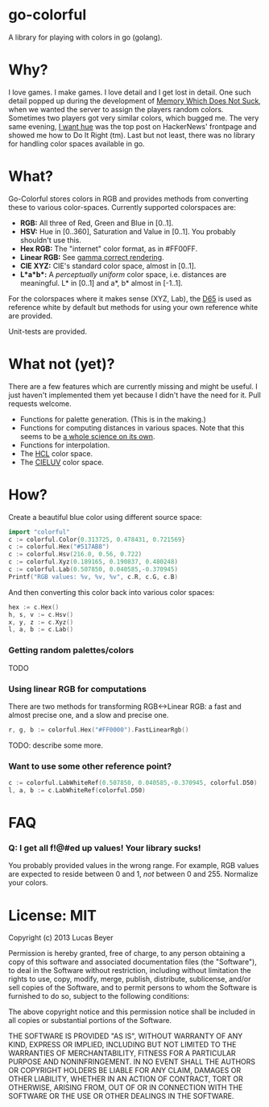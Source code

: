 go-colorful
===========
A library for playing with colors in go (golang).

Why?
====
I love games. I make games. I love detail and I get lost in detail.
One such detail popped up during the development of [Memory Which Does Not Suck](https://github.com/lucasb-eyer/mwdns/),
when we wanted the server to assign the players random colors. Sometimes
two players got very similar colors, which bugged me. The very same evening,
[I want hue](http://tools.medialab.sciences-po.fr/iwanthue/) was the top post
on HackerNews' frontpage and showed me how to Do It Right (tm). Last but not
least, there was no library for handling color spaces available in go.

What?
=====
Go-Colorful stores colors in RGB and provides methods from converting these to various color-spaces. Currently supported colorspaces are:

- **RGB:** All three of Red, Green and Blue in [0..1].
- **HSV:** Hue in [0..360], Saturation and Value in [0..1]. You probably shouldn't use this.
- **Hex RGB:** The "internet" color format, as in #FF00FF.
- **Linear RGB:** See [gamma correct rendering](http://www.sjbrown.co.uk/2004/05/14/gamma-correct-rendering/).
- **CIE XYZ:** CIE's standard color space, almost in [0..1].
- **L\*a\*b\*:** A *perceptually uniform* color space, i.e. distances are meaningful. L\* in [0..1] and a\*, b\* almost in [-1..1].

For the colorspaces where it makes sense (XYZ, Lab), the
[D65](http://en.wikipedia.org/wiki/Illuminant_D65) is used as reference white
by default but methods for using your own reference white are provided.

Unit-tests are provided.

What not (yet)?
===============
There are a few features which are currently missing and might be useful.
I just haven't implemented them yet because I didn't have the need for it.
Pull requests welcome.

- Functions for palette generation. (This is in the making.)
- Functions for computing distances in various spaces. Note that this seems to be [a whole science on its own](http://mmir.doc.ic.ac.uk/mmir2005/CameraReadyMissaoui.pdf).
- Functions for interpolation.
- The [HCL](http://vis4.net/blog/posts/avoid-equidistant-hsv-colors/) color space.
- The [CIELUV](http://en.wikipedia.org/wiki/CIELUV) color space.

How?
====
Create a beautiful blue color using different source space:

```go
import "colorful"
c := colorful.Color{0.313725, 0.478431, 0.721569}
c := colorful.Hex("#517AB8")
c := colorful.Hsv(216.0, 0.56, 0.722)
c := colorful.Xyz(0.189165, 0.190837, 0.480248)
c := colorful.Lab(0.507850, 0.040585,-0.370945)
Printf("RGB values: %v, %v, %v", c.R, c.G, c.B)
```

And then converting this color back into various color spaces:

```go
hex := c.Hex()
h, s, v := c.Hsv()
x, y, z := c.Xyz()
l, a, b := c.Lab()
```

### Getting random palettes/colors
TODO

### Using linear RGB for computations
There are two methods for transforming RGB<->Linear RGB: a fast and almost precise one,
and a slow and precise one.

```go
r, g, b := colorful.Hex("#FF0000").FastLinearRgb()
```

TODO: describe some more.

### Want to use some other reference point?

```go
c := colorful.LabWhiteRef(0.507850, 0.040585,-0.370945, colorful.D50)
l, a, b := c.LabWhiteRef(colorful.D50)
```

FAQ
===

### Q: I get all f!@#ed up values! Your library sucks!
You probably provided values in the wrong range. For example, RGB values are
expected to reside between 0 and 1, *not* between 0 and 255. Normalize your colors.

License: MIT
============
Copyright (c) 2013 Lucas Beyer

Permission is hereby granted, free of charge, to any person obtaining a copy of this software and associated documentation files (the "Software"), to deal in the Software without restriction, including without limitation the rights to use, copy, modify, merge, publish, distribute, sublicense, and/or sell copies of the Software, and to permit persons to whom the Software is furnished to do so, subject to the following conditions:

The above copyright notice and this permission notice shall be included in all copies or substantial portions of the Software.

THE SOFTWARE IS PROVIDED "AS IS", WITHOUT WARRANTY OF ANY KIND, EXPRESS OR IMPLIED, INCLUDING BUT NOT LIMITED TO THE WARRANTIES OF MERCHANTABILITY, FITNESS FOR A PARTICULAR PURPOSE AND NONINFRINGEMENT. IN NO EVENT SHALL THE AUTHORS OR COPYRIGHT HOLDERS BE LIABLE FOR ANY CLAIM, DAMAGES OR OTHER LIABILITY, WHETHER IN AN ACTION OF CONTRACT, TORT OR OTHERWISE, ARISING FROM, OUT OF OR IN CONNECTION WITH THE SOFTWARE OR THE USE OR OTHER DEALINGS IN THE SOFTWARE.

